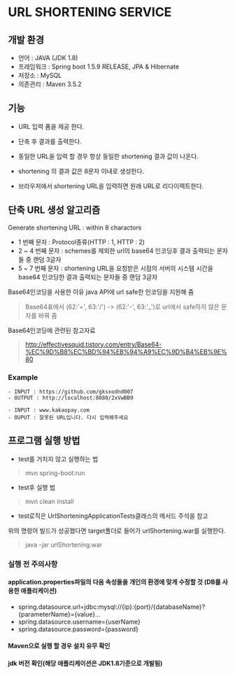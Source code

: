 # URL SHORTENING SERVICE

## 개발 환경

- 언어 : JAVA (JDK 1.8)
- 프레임워크 : Spring boot 1.5.9 RELEASE, JPA & Hibernate
- 저장소 : MySQL
- 의존관리 : Maven 3.5.2

## 기능

- URL 입력 폼을 제공 한다.

- 단축 후 결과를 출력한다.

- 동일한 URL을 입력 할 경우 항상 동일한 shortening 결과 값이 나온다.

- shortening 의 결과 값은 8문자 이내로 생성한다.

- 브라우저에서 shortening URL을 입력하면 원래 URL로 리다이렉트한다.

## 단축 URL 생성 알고리즘

Generate shortening URL : within 8 charactors

- 1 번째 문자 : Protocol종류(HTTP : 1, HTTP : 2)
- 2 ~ 4 번째 문자 : schemes를 제외한 url의 base64 인코딩후 결과 출력되는 문자들 중 랜덤 3글자
- 5 ~ 7 번째 문자 : shortening URL을 요청받은 시점의 서버의 시스템 시간을 base64 인코딩한 결과 출력되는 문자들 중 랜덤 3글자

Base64인코딩을 사용한 이유 java API에 url safe한 인코딩을 지원해 줌
> Base64표에서 (62:'+', 63:'/') -> (62:'-', 63:'_')로 url에서 safe하지 않은 문자를 바꿔 줌

Base64인코딩에 관련된 참고자료
> http://effectivesquid.tistory.com/entry/Base64-%EC%9D%B8%EC%BD%94%EB%94%A9%EC%9D%B4%EB%9E%80

### Example
```
- INPUT : https://github.com/gksxodnd007
- OUTPUT : http://localhost:8080/2xVwBB9
```

```
- INPUT : www.kakaopay.com
- OUPUT : 잘못된 URL입니다. 다시 입력해주세요
```

## 프로그램 실행 방법

- test를 거치지 않고 실행하는 법
> mvn spring-boot:run

- test후 실행 법
> mvn clean install

- test로직은 UrlShorteningApplicationTests클래스의 메서드 주석을 참고

위의 명령어 빌드가 성공했다면 target폴더로 들어가 urlShortening.war를 실행한다.
> java -jar urlShortening.war

### 실행 전 주의사항

#### application.properties파일의 다음 속성들을 개인의 환경에 맞게 수정할 것 (DB를 사용한 애플리케이션)

- spring.datasource.url=jdbc:mysql://{ip}:{port}/{databaseName}?{parameterName}={value}...
- spring.datasource.username={userName}
- spring.datasource.password={password}

#### Maven으로 실행 할 경우 설치 유무 확인
#### jdk 버전 확인(해당 애플리케이션은 JDK1.8기준으로 개발됨)
